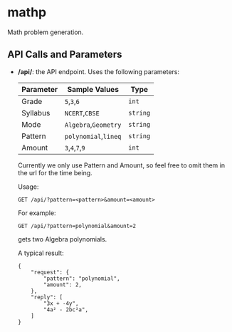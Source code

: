 # mathp
Math problem generation.

## API Calls and Parameters
- **/api/**:
    the API endpoint. Uses the following parameters:

    | Parameter |    Sample Values        |    Type     |
    |-----------|-------------------------|-------------|
    | Grade     |    `5`,`3`,`6`          |    `int`    |
    | Syllabus  |   `NCERT`,`CBSE`        |   `string`  |
    | Mode      |`Algebra`,`Geometry`     |   `string`  |
    | Pattern   | `polynomial`,`lineq`    |   `string`  |
    | Amount    |   `3`,`4`,`7`,`9`       |   `int`     |

    Currently we only use Pattern and Amount, so feel free to omit them in the url
    for the time being.

    Usage:
    ```
    GET /api/?pattern=<pattern>&amount=<amount>
    ```
    For example:
    ```
    GET /api/?pattern=polynomial&amount=2
    ```
    gets two Algebra polynomials.
    
    A typical result:
    ```
    {
        "request": {
            "pattern": "polynomial",
            "amount": 2,
        },
        "reply": [
            "3x + -4y",
            "4a² - 2bc²a",
        ]
    }
    ```